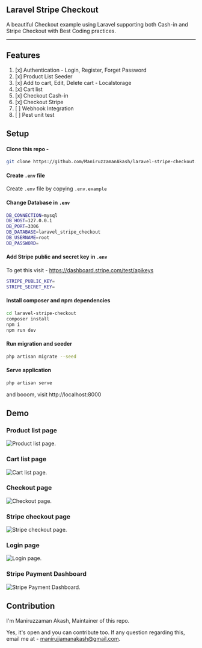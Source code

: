 ## Laravel Stripe Checkout

A beautiful Checkout example using Laravel supporting both Cash-in and Stripe Checkout with Best Coding practices.

-----

## Features
1. [x] Authentication - Login, Register, Forget Password
2. [x] Product List Seeder
3. [x] Add to cart, Edit, Delete cart - Localstorage
4. [x] Cart list
5. [x] Checkout Cash-in
6. [x] Checkout Stripe
7. [ ] Webhook Integration
8. [ ] Pest unit test

## Setup

#### Clone this repo -
```sh
git clone https://github.com/ManiruzzamanAkash/laravel-stripe-checkout.git
```

#### Create `.env` file
Create `.env` file by copying `.env.example`

#### Change Database in `.env`
```sh
DB_CONNECTION=mysql
DB_HOST=127.0.0.1
DB_PORT=3306
DB_DATABASE=laravel_stripe_checkout
DB_USERNAME=root
DB_PASSWORD=
```

#### Add Stripe public and secret key in `.env`
To get this visit - https://dashboard.stripe.com/test/apikeys

```sh
STRIPE_PUBLIC_KEY=
STRIPE_SECRET_KEY=
```

#### Install composer and npm dependencies
```sh
cd laravel-stripe-checkout
composer install
npm i
npm run dev
```

#### Run migration and seeder
```sh
php artisan migrate --seed
```


#### Serve application
```sh
php artisan serve
```

and booom, visit http://localhost:8000


## Demo

### Product list page
![Product list page](https://i.ibb.co/py2w2bB/01-product-list.png "Product list page").


### Cart list page
![Cart list page](https://i.ibb.co/Q8c9cPP/02-cart-list.png "Cart list page").


### Checkout page
![Checkout page](https://i.ibb.co/PNfH9Fd/03-checkout.png "Checkout page").


### Stripe checkout page
![Stripe checkout page](https://i.ibb.co/y6tLMCV/04-stripe-checkout.png "Stripe checkout page").


### Login page
![Login page](https://i.ibb.co/3dn7pKS/05-login.png "Login page").

### Stripe Payment Dashboard
![Stripe Payment Dashboard](https://i.ibb.co/S0snyhD/06-stripe-payment.png "Stripe Payment Dashboard").


## Contribution
I'm Maniruzzaman Akash, Maintainer of this repo.

Yes, it's open and you can contribute too. If any question regarding this, email me at - manirujjamanakash@gmail.com.
